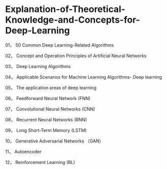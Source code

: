 # Explanation-of-Theoretical-Knowledge-and-Concepts-for-Deep-Learning

01， 50 Common Deep Learning-Related Algorithms

02， Concept and Operation Principles of Artificial Neural Networks

03， Deep Learning Algorithms

04， Applicable Scenarios for Machine Learning Algorithms- Deep learning

05， The application areas of deep learning

06， Feedforward Neural Network (FNN)

07， Convolutional Neural Networks (CNN)

08， Recurrent Neural Networks (RNN)

09， Long Short-Term Memory (LSTM)

10， Generative Adversarial Networks （GAN）

11， Autoencoder

12， Reinforcement Learning (RL) 
